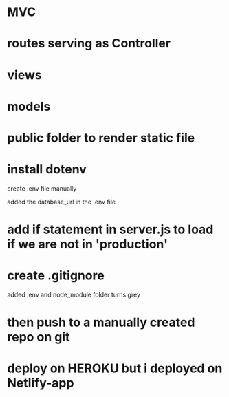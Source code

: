 #





# MVC

# routes serving as Controller

# views

# models

# public folder to render static file

# install dotenv
create .env file manually

added the database_url in the .env file

# add if statement in server.js to load if we are not in 'production'

# create .gitignore
added .env and node_module folder
turns grey

# then push to a manually created repo on git

# deploy on HEROKU but i deployed on Netlify-app